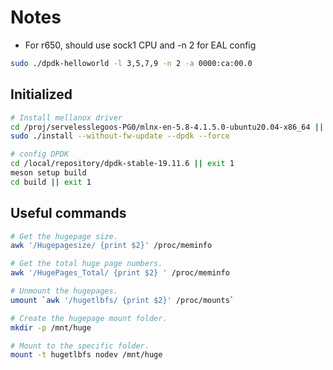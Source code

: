 # Notes

- For r650, should use sock1 CPU and -n 2 for EAL config

```bash
sudo ./dpdk-helloworld -l 3,5,7,9 -n 2 -a 0000:ca:00.0
```

## Initialized

```bash
# Install mellanox driver
cd /proj/servelesslegoos-PG0/mlnx-en-5.8-4.1.5.0-ubuntu20.04-x86_64 || exit 1
sudo ./install --without-fw-update --dpdk --force
```

```bash
# config DPDK
cd /local/repository/dpdk-stable-19.11.6 || exit 1
meson setup build
cd build || exit 1
```

## Useful commands

```bash
# Get the hugepage size.
awk '/Hugepagesize/ {print $2}' /proc/meminfo

# Get the total huge page numbers.
awk '/HugePages_Total/ {print $2} ' /proc/meminfo

# Unmount the hugepages.
umount `awk '/hugetlbfs/ {print $2}' /proc/mounts`

# Create the hugepage mount folder.
mkdir -p /mnt/huge

# Mount to the specific folder.
mount -t hugetlbfs nodev /mnt/huge
```
